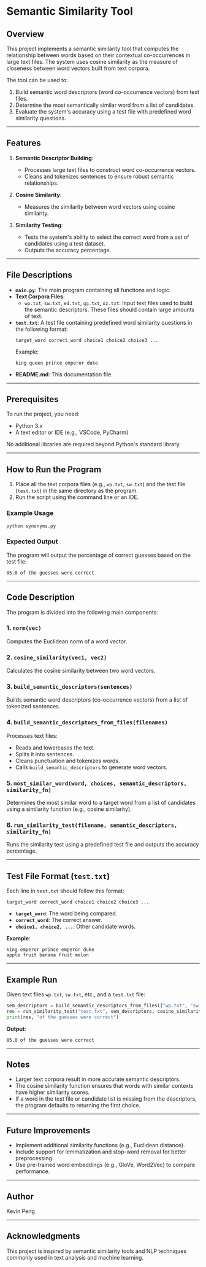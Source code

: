 # Semantic Similarity Tool

## Overview

This project implements a semantic similarity tool that computes the relationship between words based on their contextual co-occurrences in large text files. The system uses cosine similarity as the measure of closeness between word vectors built from text corpora.

The tool can be used to:

1. Build semantic word descriptors (word co-occurrence vectors) from text files.
2. Determine the most semantically similar word from a list of candidates.
3. Evaluate the system's accuracy using a test file with predefined word similarity questions.

---

## Features

1. **Semantic Descriptor Building**:

   - Processes large text files to construct word co-occurrence vectors.
   - Cleans and tokenizes sentences to ensure robust semantic relationships.

2. **Cosine Similarity**:

   - Measures the similarity between word vectors using cosine similarity.

3. **Similarity Testing**:
   - Tests the system's ability to select the correct word from a set of candidates using a test dataset.
   - Outputs the accuracy percentage.

---

## File Descriptions

- **`main.py`**: The main program containing all functions and logic.
- **Text Corpora Files**:
  - `wp.txt`, `sw.txt`, `ed.txt`, `gg.txt`, `oz.txt`: Input text files used to build the semantic descriptors. These files should contain large amounts of text.
- **`test.txt`**: A test file containing predefined word similarity questions in the following format:
  ```
  target_word correct_word choice1 choice2 choice3 ...
  ```
  Example:
  ```
  king queen prince emperor duke
  ```
- **README.md**: This documentation file.

---

## Prerequisites

To run the project, you need:

- Python 3.x
- A text editor or IDE (e.g., VSCode, PyCharm)

No additional libraries are required beyond Python's standard library.

---

## How to Run the Program

1. Place all the text corpora files (e.g., `wp.txt`, `sw.txt`) and the test file (`test.txt`) in the same directory as the program.
2. Run the script using the command line or an IDE.

### Example Usage

```bash
python synonyms.py
```

### Expected Output

The program will output the percentage of correct guesses based on the test file:

```
85.0 of the guesses were correct
```

---

## Code Description

The program is divided into the following main components:

### 1. **`norm(vec)`**

Computes the Euclidean norm of a word vector.

### 2. **`cosine_similarity(vec1, vec2)`**

Calculates the cosine similarity between two word vectors.

### 3. **`build_semantic_descriptors(sentences)`**

Builds semantic word descriptors (co-occurrence vectors) from a list of tokenized sentences.

### 4. **`build_semantic_descriptors_from_files(filenames)`**

Processes text files:

- Reads and lowercases the text.
- Splits it into sentences.
- Cleans punctuation and tokenizes words.
- Calls `build_semantic_descriptors` to generate word vectors.

### 5. **`most_similar_word(word, choices, semantic_descriptors, similarity_fn)`**

Determines the most similar word to a target word from a list of candidates using a similarity function (e.g., cosine similarity).

### 6. **`run_similarity_test(filename, semantic_descriptors, similarity_fn)`**

Runs the similarity test using a predefined test file and outputs the accuracy percentage.

---

## Test File Format (`test.txt`)

Each line in `test.txt` should follow this format:

```
target_word correct_word choice1 choice2 choice3 ...
```

- **`target_word`**: The word being compared.
- **`correct_word`**: The correct answer.
- **`choice1, choice2, ...`**: Other candidate words.

**Example**:

```
king emperor prince emperor duke
apple fruit banana fruit melon
```

---

## Example Run

Given text files `wp.txt`, `sw.txt`, etc., and a `test.txt` file:

```python
sem_descriptors = build_semantic_descriptors_from_files(["wp.txt", "sw.txt", "ed.txt", "gg.txt", "oz.txt"])
res = run_similarity_test("test.txt", sem_descriptors, cosine_similarity)
print(res, "of the guesses were correct")
```

**Output**:

```
85.0 of the guesses were correct
```

---

## Notes

- Larger text corpora result in more accurate semantic descriptors.
- The cosine similarity function ensures that words with similar contexts have higher similarity scores.
- If a word in the test file or candidate list is missing from the descriptors, the program defaults to returning the first choice.

---

## Future Improvements

- Implement additional similarity functions (e.g., Euclidean distance).
- Include support for lemmatization and stop-word removal for better preprocessing.
- Use pre-trained word embeddings (e.g., GloVe, Word2Vec) to compare performance.

---

## Author

Kevin Peng

---

## Acknowledgments

This project is inspired by semantic similarity tools and NLP techniques commonly used in text analysis and machine learning.
